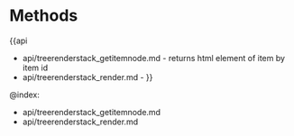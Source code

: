 Methods
=======

{{api
- api/treerenderstack_getitemnode.md - returns html element of item by item id
- api/treerenderstack_render.md - 
}}

@index:
- api/treerenderstack_getitemnode.md
- api/treerenderstack_render.md


